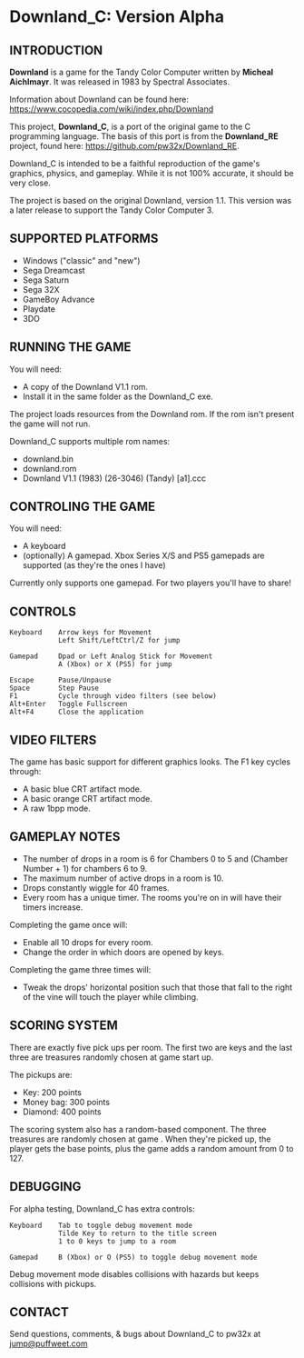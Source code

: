 # Downland_C: Version Alpha

## INTRODUCTION

**Downland** is a game for the Tandy Color Computer written by **Micheal Aichlmayr**. It was released in 1983 by Spectral Associates.

Information about Downland can be found here: https://www.cocopedia.com/wiki/index.php/Downland

This project, **Downland_C**, is a port of the original game to the C programming language. The basis of this port is from the **Downland_RE** project, found here: https://github.com/pw32x/Downland_RE.

Downland_C is intended to be a faithful reproduction of the game's graphics, physics, and gameplay. While it is not 100% accurate, it should be very close. 

The project is based on the original Downland, version 1.1. This version was a later release to support the Tandy Color Computer 3.

## SUPPORTED PLATFORMS

- Windows ("classic" and "new")
- Sega Dreamcast
- Sega Saturn
- Sega 32X
- GameBoy Advance
- Playdate
- 3DO
  

## RUNNING THE GAME

You will need: 
- A copy of the Downland V1.1 rom.
- Install it in the same folder as the Downland_C exe.

The project loads resources from the Downland rom. If the rom isn't present the game will not run.

Downland_C supports multiple rom names:
- downland.bin
- downland.rom
- Downland V1.1 (1983) (26-3046) (Tandy) [a1].ccc


## CONTROLING THE GAME

You will need:
- A keyboard
- (optionally) A gamepad. Xbox Series X/S and PS5 gamepads are supported (as they're the ones I have)

Currently only supports one gamepad. For two players you'll have to share!


## CONTROLS
    
    Keyboard    Arrow keys for Movement
                Left Shift/LeftCtrl/Z for jump
    
    Gamepad     Dpad or Left Analog Stick for Movement
                A (Xbox) or X (PS5) for jump
                
    Escape      Pause/Unpause
    Space       Step Pause
    F1          Cycle through video filters (see below)
    Alt+Enter   Toggle Fullscreen
    Alt+F4      Close the application

## VIDEO FILTERS

The game has basic support for different graphics looks. 
The F1 key cycles through:
- A basic blue CRT artifact mode.
- A basic orange CRT artifact mode.
- A raw 1bpp mode.

## GAMEPLAY NOTES

- The number of drops in a room is 6 for Chambers 0 to 5 and (Chamber Number + 1) for chambers 6 to 9.
- The maximum number of active drops in a room is 10.
- Drops constantly wiggle for 40 frames.
- Every room has a unique timer. The rooms you're on in will have their timers increase.

Completing the game once will:
- Enable all 10 drops for every room.
- Change the order in which doors are opened by keys.

Completing the game three times will:
- Tweak the drops' horizontal position such that those that fall to the right of the vine will touch the player while climbing.


## SCORING SYSTEM

There are exactly five pick ups per room. 
The first two are keys and the last three are treasures randomly chosen at game start up.

The pickups are:
- Key:        200 points
- Money bag:  300 points
- Diamond:    400 points

The scoring system also has a random-based component. The three treasures are randomly chosen at game . When they're picked up, the player gets the base points, plus the game adds a random amount from 0 to 127. 

## DEBUGGING

For alpha testing, Downland_C has extra controls:
    
    Keyboard    Tab to toggle debug movement mode
                Tilde Key to return to the title screen
                1 to 0 keys to jump to a room
    
    Gamepad     B (Xbox) or O (PS5) to toggle debug movement mode
    
Debug movement mode disables collisions with hazards but keeps collisions with pickups. 

## CONTACT

Send questions, comments, & bugs about Downland_C to pw32x at jump@puffweet.com





